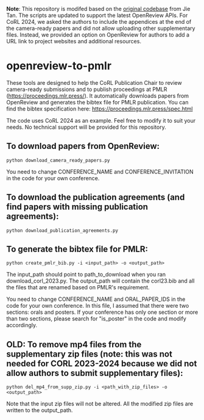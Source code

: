 **Note**: This repository is modifed based on the [original codebase](https://github.com/jietan/openreview-to-pmlr) from Jie Tan. The scripts are updated to support the latest OpenReview APIs. For CoRL 2024, we asked the authors to include the appendices at the end of the camera-ready papers and did not allow uploading other supplementary files. Instead, we provided an option on OpenReview for authors to add a URL link to project websites and additional resources.

# openreview-to-pmlr
These tools are designed to help the CoRL Publication Chair to review camera-ready submissions and to publish proceedings at PMLR (https://proceedings.mlr.press/). It automatically downloads papers from OpenReview and generates the bibtex file for PMLR publication. You can find the bibtex specification here: https://proceedings.mlr.press/spec.html

The code uses CoRL 2024 as an example. Feel free to modify it to suit your needs. No technical support will be provided for this repository.

## To download papers from OpenReview:
```
python download_camera_ready_papers.py
```
You need to change CONFERENCE_NAME and CONFERENCE_INVITATION in the code for your own conference.

## To download the publication agreements (and find papers with missing publication agreements):
```
python download_publication_agreements.py
```

## To generate the bibtex file for PMLR:
```
python create_pmlr_bib.py -i <input_path> -o <output_path>
```
The input_path should point to path_to_download when you ran download_corl_2023.py. The output_path will contain the corl23.bib and all the files that are renamed based on PMLR's requirement.

You need to change CONFERENCE_NAME and ORAL_PAPER_IDS in the code for your own conference. In this file, I assumed that there were two sections: orals and posters. If your conference has only one section or more than two sections, please search for "is_poster" in the code and modify accordingly.

## OLD: To remove mp4 files from the supplementary zip files (note: this was not needed for CORL 2023-2024 because we did not allow authors to submit supplementary files):
```
python del_mp4_from_supp_zip.py -i <path_with_zip_files> -o <output_path>
```
Note that the input zip files will not be altered. All the modified zip files are written to the output_path.
